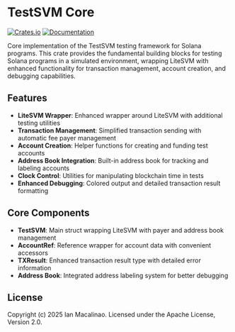# TestSVM Core

[![Crates.io](https://img.shields.io/crates/v/testsvm-core.svg)](https://crates.io/crates/testsvm-core)
[![Documentation](https://docs.rs/testsvm-core/badge.svg)](https://docs.rs/testsvm-core)

Core implementation of the TestSVM testing framework for Solana programs. This crate provides the fundamental building blocks for testing Solana programs in a simulated environment, wrapping LiteSVM with enhanced functionality for transaction management, account creation, and debugging capabilities.

## Features

- **LiteSVM Wrapper**: Enhanced wrapper around LiteSVM with additional testing utilities
- **Transaction Management**: Simplified transaction sending with automatic fee payer management
- **Account Creation**: Helper functions for creating and funding test accounts
- **Address Book Integration**: Built-in address book for tracking and labeling accounts
- **Clock Control**: Utilities for manipulating blockchain time in tests
- **Enhanced Debugging**: Colored output and detailed transaction result formatting

## Core Components

- **TestSVM**: Main struct wrapping LiteSVM with payer and address book management
- **AccountRef**: Reference wrapper for account data with convenient accessors
- **TXResult**: Enhanced transaction result type with detailed error information
- **Address Book**: Integrated address labeling system for better debugging

## License

Copyright (c) 2025 Ian Macalinao. Licensed under the Apache License, Version 2.0.